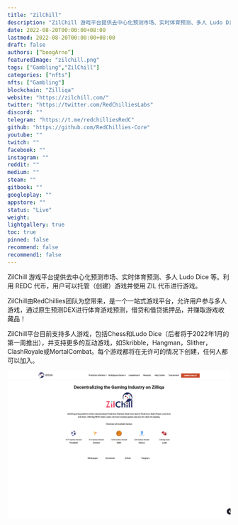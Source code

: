 ```yaml
---
title: "ZilChill"
description: "ZilChill 游戏平台提供去中心化预测市场、实时体育预测、多人 Ludo Dice 等。"
date: 2022-08-20T00:00:00+08:00
lastmod: 2022-08-20T00:00:00+08:00
draft: false
authors: [“boogArno”]
featuredImage: "zilchill.png"
tags: ["Gambling","ZilChill"]
categories: ["nfts"]
nfts: ["Gambling"]
blockchain: "Zilliqa"
website: "https://zilchill.com/"
twitter: "https://twitter.com/RedChilliesLabs"
discord: ""
telegram: "https://t.me/redchilliesRedC"
github: "https://github.com/RedChillies-Core"
youtube: ""
twitch: ""
facebook: ""
instagram: ""
reddit: ""
medium: ""
steam: ""
gitbook: ""
googleplay: ""
appstore: ""
status: "Live"
weight: 
lightgallery: true
toc: true
pinned: false
recommend: false
recommend1: false
---
```

ZilChill 游戏平台提供去中心化预测市场、实时体育预测、多人 Ludo Dice 等。利用 REDC 代币，用户可以托管（创建）游戏并使用 ZIL 代币进行游戏。

ZilChill由RedChillies团队为您带来，是一个一站式游戏平台，允许用户参与多人游戏，通过原生预测DEX进行体育游戏预测，借贷和借贷抵押品，并赚取游戏收藏品！

ZilChill平台目前支持多人游戏，包括Chess和Ludo Dice（后者将于2022年1月的第一周推出），并支持更多的互动游戏，如Skribble，Hangman，Slither，ClashRoyale或MortalCombat。每个游戏都将在无许可的情况下创建，任何人都可以加入。

![zilchill-dapp-gambling-zilliqa-image1_f3d06aa9286511fb1fb42daa25faf4c7](zilchill-dapp-gambling-zilliqa-image1_f3d06aa9286511fb1fb42daa25faf4c7.png)